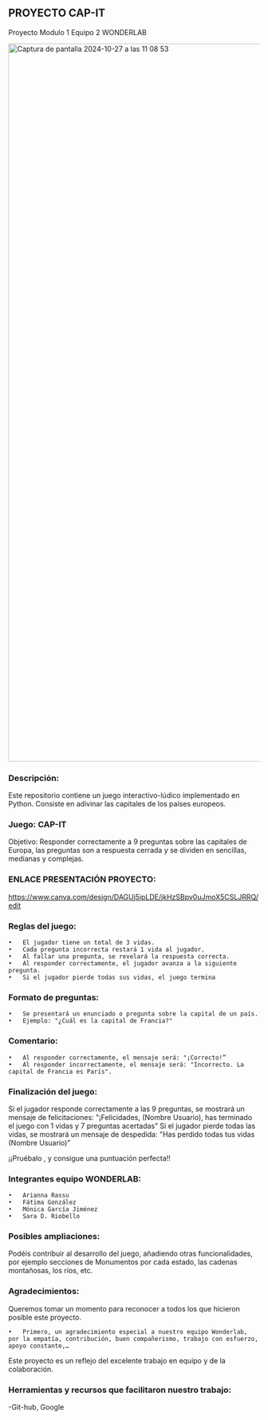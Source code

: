 ## PROYECTO CAP-IT ##

Proyecto Modulo 1 Equipo 2 WONDERLAB

<img width="1440" alt="Captura de pantalla 2024-10-27 a las 11 08 53" src="https://github.com/user-attachments/assets/c499a2dc-9475-4d48-9afe-d283bd952b96">

### Descripción: ###

Este repositorio contiene un juego interactivo-lúdico implementado en Python. Consiste en adivinar las capitales de los países europeos.

### Juego: CAP-IT ###
Objetivo: Responder correctamente a 9 preguntas sobre las capitales de Europa, las preguntas son a respuesta cerrada y se dividen en sencillas, medianas y complejas. 

### ENLACE PRESENTACIÓN PROYECTO: ###
https://www.canva.com/design/DAGUj5ipLDE/jkHzSBpv0uJmoX5CSLJRRQ/edit

### Reglas del juego: ###
	•	El jugador tiene un total de 3 vidas.
	•	Cada pregunta incorrecta restará 1 vida al jugador.
	•	Al fallar una pregunta, se revelará la respuesta correcta.
	•	Al responder correctamente, el jugador avanza a la siguiente pregunta.
	•	Si el jugador pierde todas sus vidas, el juego termina

### Formato de preguntas: ###
	•	Se presentará un enunciado o pregunta sobre la capital de un país.
	•	Ejemplo: "¿Cuál es la capital de Francia?"

### Comentario: ###
	•	Al responder correctamente, el mensaje será: "¡Correcto!”
	•	Al responder incorrectamente, el mensaje será: "Incorrecto. La capital de Francia es París".

### Finalización del juego: ###
Si el jugador responde correctamente a las 9 preguntas, se mostrará un mensaje de felicitaciones: "¡Felicidades, (Nombre Usuario), has terminado el juego con 1 vidas y 7 preguntas acertadas”
Si el jugador pierde todas las vidas, se mostrará un mensaje de despedida: "Has perdido todas tus vidas (Nombre Usuario)” 
       
¡¡Pruébalo , y consigue una puntuación perfecta!!


### Integrantes equipo WONDERLAB: ###

	•	Arianna Rassu
	•	Fátima González
	•	Mónica García Jiménez
	•	Sara D. Riobello

### Posibles ampliaciones: ###

Podéis contribuir al desarrollo del juego, añadiendo otras funcionalidades, por ejemplo secciones de Monumentos por cada estado, las cadenas montañosas, los ríos, etc.

### Agradecimientos: ###

Queremos tomar un momento para reconocer a todos los que hicieron posible este proyecto.

	•	Primero, un agradecimiento especial a nuestro equipo Wonderlab, por la empatía, contribución, buen compañerismo, trabajo con esfuerzo, apoyo constante,…
Este proyecto es un reflejo del excelente trabajo en equipo y de la colaboración.


### Herramientas y recursos que facilitaron nuestro trabajo: ###

-Git-hub, Google


